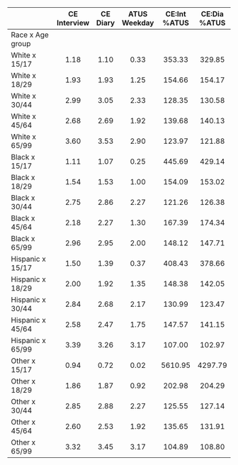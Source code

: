 
|                      | CE<br>Interview |  CE<br>Diary | ATUS<br>Weekday | CE:Int<br>%ATUS | CE:Dia<br>%ATUS |
| -------------------- | :----------: | :----------: | :----------: | :----------: | :----------: |
| Race x Age group     |              |              |              |              |              |
| White x 15/17        |         1.18 |         1.10 |         0.33 |       353.33 |       329.85 |
| White x 18/29        |         1.93 |         1.93 |         1.25 |       154.66 |       154.17 |
| White x 30/44        |         2.99 |         3.05 |         2.33 |       128.35 |       130.58 |
| White x 45/64        |         2.68 |         2.69 |         1.92 |       139.68 |       140.13 |
| White x 65/99        |         3.60 |         3.53 |         2.90 |       123.97 |       121.88 |
| Black x 15/17        |         1.11 |         1.07 |         0.25 |       445.69 |       429.14 |
| Black x 18/29        |         1.54 |         1.53 |         1.00 |       154.09 |       153.02 |
| Black x 30/44        |         2.75 |         2.86 |         2.27 |       121.26 |       126.38 |
| Black x 45/64        |         2.18 |         2.27 |         1.30 |       167.39 |       174.34 |
| Black x 65/99        |         2.96 |         2.95 |         2.00 |       148.12 |       147.71 |
| Hispanic x 15/17     |         1.50 |         1.39 |         0.37 |       408.43 |       378.66 |
| Hispanic x 18/29     |         2.00 |         1.92 |         1.35 |       148.38 |       142.05 |
| Hispanic x 30/44     |         2.84 |         2.68 |         2.17 |       130.99 |       123.47 |
| Hispanic x 45/64     |         2.58 |         2.47 |         1.75 |       147.57 |       141.15 |
| Hispanic x 65/99     |         3.39 |         3.26 |         3.17 |       107.00 |       102.97 |
| Other x 15/17        |         0.94 |         0.72 |         0.02 |      5610.95 |      4297.79 |
| Other x 18/29        |         1.86 |         1.87 |         0.92 |       202.98 |       204.29 |
| Other x 30/44        |         2.85 |         2.88 |         2.27 |       125.55 |       127.14 |
| Other x 45/64        |         2.60 |         2.53 |         1.92 |       135.65 |       131.91 |
| Other x 65/99        |         3.32 |         3.45 |         3.17 |       104.89 |       108.80 |

